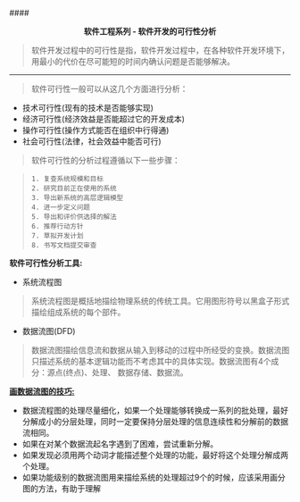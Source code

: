 ####<center><strong>软件工程系列 - 软件开发的可行性分析</strong></center>

> 软件开发过程中的可行性是指，软件开发过程中，在各种软件开发环境下，用最小的代价在尽可能短的时间内确认问题是否能够解决。
 
---

> 软件可行性一般可以从这几个方面进行分析：
 
+ 技术可行性(现有的技术是否能够实现)
+ 经济可行性(经济效益是否能超过它的开发成本)
+ 操作可行性(操作方式能否在组织中行得通)
+ 社会可行性(法律，社会效益中能否可行)

> 软件可行性的分析过程遵循以下一些步骤：

>     1. 复查系统规模和目标 
>     2. 研究目前正在使用的系统
>     3. 导出新系统的高层逻辑模型
>     4. 进一步定义问题
>     5. 导出和评价供选择的解法
>     6. 推荐行动方针
>     7. 草拟开发计划
>     8. 书写文档提交审查

**软件可行性分析工具:**
 
  + 系统流程图
  
> 系统流程图是概括地描绘物理系统的传统工具。它用图形符号以黑盒子形式描绘组成系统的每个部件。

   + 数据流图(DFD)
   
>   数据流图描绘信息流和数据从输入到移动的过程中所经受的变换。数据流图只描述系统的基本逻辑功能而不考虑其中的具体实现。数据流图有4个成分：源点(终点)、处理、
>数据存储、数据流。

**<u>画数据流图的技巧:</u>**

  + <span style="font-style:normal">数据流程图的处理尽量细化，如果一个处理能够转换成一系列的批处理，最好
分解成小的分层处理，同时一定要保持分层处理的信息连续性和分解前的数据流相同。</span>
  + 如果在对某个数据流起名字遇到了困难，尝试重新分解。
  + 如果发现必须用两个动词才能描述整个处理的功能，最好将这个处理分解成两个处理。
  + 如果功能级别的数据流图用来描绘系统的处理超过9个的时候，应该采用画分图的方法，有助于理解
